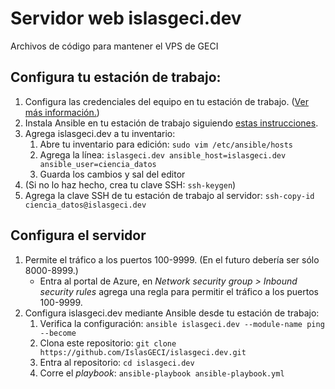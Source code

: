 # Servidor web islasgeci.dev

Archivos de código para mantener el VPS de GECI

## Configura tu estación de trabajo:

1. Configura las credenciales del equipo en tu estación de trabajo. ([Ver más
   información.](https://docs.google.com/document/d/1lY7ycXs4J8wp1OyJCmPsvfB7YdQqscqL52cIZxBP6Rw/edit?usp=sharing))
1. Instala Ansible en tu estación de trabajo siguiendo [estas
   instrucciones](https://docs.ansible.com/ansible/latest/installation_guide/intro_installation.html#installing-ansible-on-ubuntu).
1. Agrega islasgeci.dev a tu inventario:
    1. Abre tu inventario para edición: `sudo vim /etc/ansible/hosts`
    1. Agrega la línea: `islasgeci.dev ansible_host=islasgeci.dev ansible_user=ciencia_datos`
    1. Guarda los cambios y sal del editor
1. (Si no lo haz hecho, crea tu clave SSH: `ssh-keygen`)
1. Agrega la clave SSH de tu estación de trabajo al servidor: `ssh-copy-id
   ciencia_datos@islasgeci.dev`

## Configura el servidor

1. Permite el tráfico a los puertos 100-9999. (En el futuro debería ser sólo 8000-8999.)
    - Entra al portal de Azure, en _Network security group > Inbound security rules_ agrega una
      regla para permitir el tráfico a los puertos 100-9999.
1. Configura islasgeci.dev mediante Ansible desde tu estación de trabajo:
    1. Verifica la configuración: `ansible islasgeci.dev --module-name ping --become`
    1. Clona este repositorio: `git clone https://github.com/IslasGECI/islasgeci.dev.git`
    1. Entra al repositorio: `cd islasgeci.dev`
    1. Corre el _playbook_: `ansible-playbook ansible-playbook.yml`
